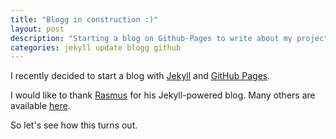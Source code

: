 ```yaml
---
title: "Blogg in construction :)"
layout: post
description: "Starting a blog on Github-Pages to write about my projects, my interests, and keep a (public) trace of them."
categories: jekyll update blogg github
---
```


I recently decided to start a blog with [Jekyll](http://jekyllrb.com/) and [GitHub Pages](http://pages.github.com/).

I would like to thank [Rasmus](https://twitter.com/rsms) for his Jekyll-powered blog. Many others are available [here](http://jekyllrb.com/docs/sites/).

So let's see how this turns out.
